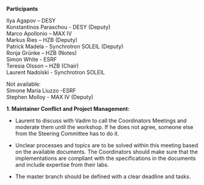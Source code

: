 **Participants**

Ilya Agapov – DESY  
Konstantinos Paraschou - DESY (Deputy)  
Marco Apollonio – MAX IV  
Markus Ries – HZB (Deputy)  
Patrick Madela - Synchrotron SOLEIL (Deputy)  
Ronja Grünke – HZB (Notes)  
Simon White - ESRF  
Teresia Olsson – HZB (Chair)  
Laurent Nadolski - Synchrotron SOLEIL  

Not available:  
Simone Maria Liuzzo -ESRF  
Stephen Molloy - MAX IV (Deputy)


**1. Maintainer Conflict and Project Management:**

- Laurent to discuss with Vadim to call the Coordinators Meetings and moderate them until the workshop. If he does not agree, someone else from
the Steering Committee has to do it.

- Unclear processes and topics are to be solved within this meeting based on the available documents. The Coordinators should make sure that the
implementations are compliant with the specifications in the documents and include expertise from their labs.

- The master branch should be defined with a clear deadline and tasks.
